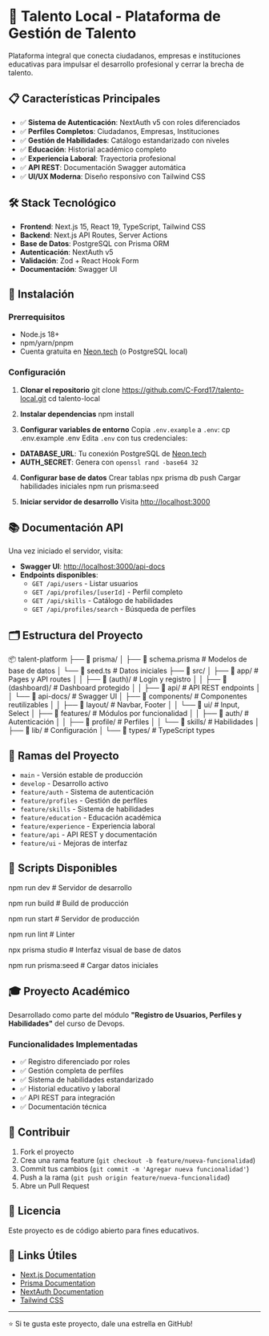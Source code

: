 # 🎯 Talento Local - Plataforma de Gestión de Talento

Plataforma integral que conecta ciudadanos, empresas e instituciones educativas para impulsar el desarrollo profesional y cerrar la brecha de talento.

## 📋 Características Principales

- ✅ **Sistema de Autenticación**: NextAuth v5 con roles diferenciados
- ✅ **Perfiles Completos**: Ciudadanos, Empresas, Instituciones
- ✅ **Gestión de Habilidades**: Catálogo estandarizado con niveles
- ✅ **Educación**: Historial académico completo
- ✅ **Experiencia Laboral**: Trayectoria profesional
- ✅ **API REST**: Documentación Swagger automática
- ✅ **UI/UX Moderna**: Diseño responsivo con Tailwind CSS

## 🛠️ Stack Tecnológico

- **Frontend**: Next.js 15, React 19, TypeScript, Tailwind CSS
- **Backend**: Next.js API Routes, Server Actions
- **Base de Datos**: PostgreSQL con Prisma ORM
- **Autenticación**: NextAuth v5
- **Validación**: Zod + React Hook Form
- **Documentación**: Swagger UI

## 🚀 Instalación

### Prerrequisitos

- Node.js 18+ 
- npm/yarn/pnpm
- Cuenta gratuita en [Neon.tech](https://neon.tech) (o PostgreSQL local)

### Configuración

1. **Clonar el repositorio**
git clone https://github.com/C-Ford17/talento-local.git
cd talento-local

2. **Instalar dependencias**
npm install

3. **Configurar variables de entorno**
Copia `.env.example` a `.env`:
cp .env.example .env
Edita `.env` con tus credenciales:
- **DATABASE_URL**: Tu conexión PostgreSQL de [Neon.tech](https://neon.tech)
- **AUTH_SECRET**: Genera con `openssl rand -base64 32`

4. **Configurar base de datos**
Crear tablas
npx prisma db push
Cargar habilidades iniciales
npm run prisma:seed

5. **Iniciar servidor de desarrollo**
Visita [http://localhost:3000](http://localhost:3000)
## 📚 Documentación API
Una vez iniciado el servidor, visita:
- **Swagger UI**: [http://localhost:3000/api-docs](http://localhost:3000/api-docs)
- **Endpoints disponibles**:
  - `GET /api/users` - Listar usuarios
  - `GET /api/profiles/[userId]` - Perfil completo
  - `GET /api/skills` - Catálogo de habilidades
  - `GET /api/profiles/search` - Búsqueda de perfiles
## 🗂️ Estructura del Proyecto
📦 talent-platform
├── 📂 prisma/
│ ├── 📄 schema.prisma # Modelos de base de datos
│ └── 📄 seed.ts # Datos iniciales
├── 📂 src/
│ ├── 📂 app/ # Pages y API routes
│ │ ├── 📂 (auth)/ # Login y registro
│ │ ├── 📂 (dashboard)/ # Dashboard protegido
│ │ ├── 📂 api/ # API REST endpoints
│ │ └── 📂 api-docs/ # Swagger UI
│ ├── 📂 components/ # Componentes reutilizables
│ │ ├── 📂 layout/ # Navbar, Footer
│ │ └── 📂 ui/ # Input, Select
│ ├── 📂 features/ # Módulos por funcionalidad
│ │ ├── 📂 auth/ # Autenticación
│ │ ├── 📂 profile/ # Perfiles
│ │ └── 📂 skills/ # Habilidades
│ ├── 📂 lib/ # Configuración
│ └── 📂 types/ # TypeScript types

## 🌿 Ramas del Proyecto

- `main` - Versión estable de producción
- `develop` - Desarrollo activo
- `feature/auth` - Sistema de autenticación
- `feature/profiles` - Gestión de perfiles
- `feature/skills` - Sistema de habilidades
- `feature/education` - Educación académica
- `feature/experience` - Experiencia laboral
- `feature/api` - API REST y documentación
- `feature/ui` - Mejoras de interfaz

## 📝 Scripts Disponibles
npm run dev # Servidor de desarrollo

npm run build # Build de producción

npm run start # Servidor de producción

npm run lint # Linter

npx prisma studio # Interfaz visual de base de datos

npm run prisma:seed # Cargar datos iniciales


## 🎓 Proyecto Académico

Desarrollado como parte del módulo **"Registro de Usuarios, Perfiles y Habilidades"** del curso de Devops.

### Funcionalidades Implementadas

- ✅ Registro diferenciado por roles
- ✅ Gestión completa de perfiles
- ✅ Sistema de habilidades estandarizado
- ✅ Historial educativo y laboral
- ✅ API REST para integración
- ✅ Documentación técnica

## 👥 Contribuir

1. Fork el proyecto
2. Crea una rama feature (`git checkout -b feature/nueva-funcionalidad`)
3. Commit tus cambios (`git commit -m 'Agregar nueva funcionalidad'`)
4. Push a la rama (`git push origin feature/nueva-funcionalidad`)
5. Abre un Pull Request

## 📄 Licencia

Este proyecto es de código abierto para fines educativos.

## 🔗 Links Útiles

- [Next.js Documentation](https://nextjs.org/docs)
- [Prisma Documentation](https://www.prisma.io/docs)
- [NextAuth Documentation](https://authjs.dev)
- [Tailwind CSS](https://tailwindcss.com/docs)

---

⭐ Si te gusta este proyecto, dale una estrella en GitHub!





